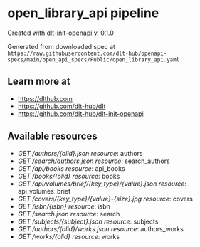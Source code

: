 # open_library_api pipeline

Created with [dlt-init-openapi](https://github.com/dlt-hub/dlt-init-openapi) v. 0.1.0

Generated from downloaded spec at `https://raw.githubusercontent.com/dlt-hub/openapi-specs/main/open_api_specs/Public/open_library_api.yaml`
## Learn more at

* https://dlthub.com
* https://github.com/dlt-hub/dlt
* https://github.com/dlt-hub/dlt-init-openapi


## Available resources
* _GET /authors/{olid}.json_ 
  *resource*: authors  
* _GET /search/authors.json_ 
  *resource*: search_authors  
* _GET /api/books_ 
  *resource*: api_books  
* _GET /books/{olid}_ 
  *resource*: books  
* _GET /api/volumes/brief/{key_type}/{value}.json_ 
  *resource*: api_volumes_brief  
* _GET /covers/{key_type}/{value}-{size}.jpg_ 
  *resource*: covers  
* _GET /isbn/{isbn}_ 
  *resource*: isbn  
* _GET /search.json_ 
  *resource*: search  
* _GET /subjects/{subject}.json_ 
  *resource*: subjects  
* _GET /authors/{olid}/works.json_ 
  *resource*: authors_works  
* _GET /works/{olid}_ 
  *resource*: works  
